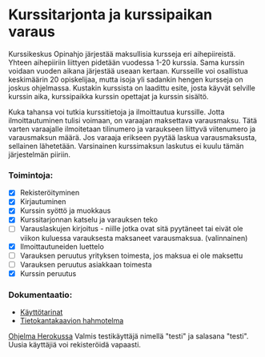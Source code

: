 # Kurssitarjonta ja kurssipaikan varaus
Kurssikeskus Opinahjo järjestää maksullisia kursseja eri aihepiireistä. Yhteen aihepiiriin liittyen pidetään vuodessa 1-20 kurssia. Sama kurssin voidaan vuoden aikana järjestää useaan kertaan. Kursseille voi osallistua keskimäärin 20 opiskelijaa, mutta isoja yli sadankin hengen kursseja on joskus ohjelmassa. Kustakin kurssista on laadittu esite, josta käyvät selville kurssin aika, kurssipaikka kurssin opettajat ja kurssin sisältö.

Kuka tahansa voi tutkia kurssitietoja ja ilmoittautua kurssille. Jotta ilmoittautuminen tulisi voimaan, on varaajan maksettava varausmaksu. Tätä varten varaajalle ilmoitetaan tilinumero ja varaukseen liittyvä viitenumero ja varausmaksun määrä. Jos varaaja erikseen pyytää laskua varausmaksusta, sellainen lähetetään. Varsinainen kurssimaksun laskutus ei kuulu tämän järjestelmän piiriin.

### Toimintoja:

- [x] Rekisteröityminen
- [x] Kirjautuminen
- [x] Kurssin syöttö ja muokkaus
- [x] Kurssitarjonnan katselu ja varauksen teko
- [ ] Varauslaskujen kirjoitus - niille jotka ovat sitä pyytäneet tai eivät ole viikon kuluessa varauksesta maksaneet varausmaksua. (valinnainen)
- [x] Ilmoittautuneiden luettelo
- [ ] Varauksen peruutus yrityksen toimesta, jos maksua ei ole maksettu
- [ ] Varauksen peruutus asiakkaan toimesta
- [x] Kurssin peruutus

### Dokumentaatio:
* [Käyttötarinat](https://github.com/Sieluton/kurssitarjonta/blob/master/documentation/user%20stories.md)
* [Tietokantakaavion hahmotelma](https://github.com/Sieluton/kurssitarjonta/blob/master/documentation/tietokantakaavio.png)

[Ohjelma Herokussa](https://kurssitarjonta.herokuapp.com/)
Valmis testikäyttäjä nimellä "testi" ja salasana "testi". Uusia käyttäjiä voi rekisteröidä vapaasti.